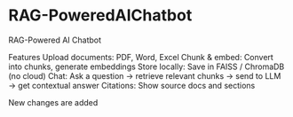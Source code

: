 # RAG-PoweredAIChatbot
RAG-Powered AI Chatbot

Features
Upload documents: PDF, Word, Excel
Chunk & embed: Convert into chunks, generate embeddings
Store locally: Save in FAISS / ChromaDB (no cloud)
Chat: Ask a question → retrieve relevant chunks → send to LLM → get contextual answer
Citations: Show source docs and sections


New changes are added 
